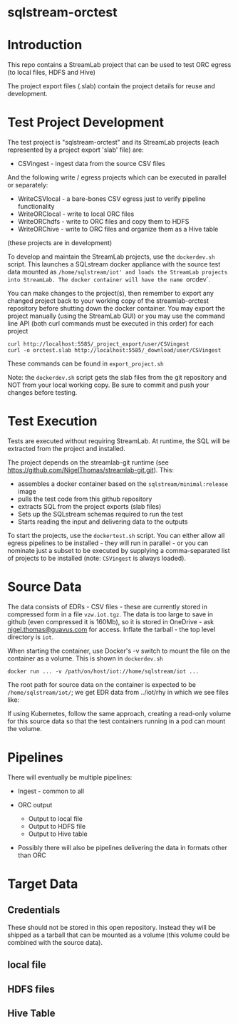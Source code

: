 # sqlstream-orctest

# Introduction

This repo contains a StreamLab project that can be used to test ORC egress (to local files, HDFS and Hive)

The project export files (.slab) contain the project details for reuse and development. 


# Test Project Development 

The test project is "sqlstream-orctest" and its StreamLab projects (each represented by a project export 'slab' file) are:

* CSVingest - ingest data from the source CSV files

And the following write / egress projects which can be executed in parallel or separately:

* WriteCSVlocal - a bare-bones CSV egress just to verify pipeline functionality
* WriteORClocal - write to local ORC files
* WriteORChdfs  - write to ORC files and copy them to HDFS
* WriteORChive  - write to ORC files and organize them as a Hive table

(these projects are in development)

To develop and maintain the StreamLab projects, use the `dockerdev.sh` script. This launches a SQLstream docker appliance with the source test data mounted as 
`/home/sqlstream/iot' and loads the StreamLab projects into StreamLab. The docker container will have the name `orcdev`.

You can make changes to the project(s), then remember to export any changed project back to your working copy of the streamlab-orctest repository
before shutting down the docker container. You may export the project manually (using the StreamLab GUI) or you may use the command
line API (both curl commands must be executed in this order) for each project

```
curl http://localhost:5585/_project_export/user/CSVingest
curl -o orctest.slab http://localhost:5585/_download/user/CSVingest
```

These commands can be found in `export_project.sh`

Note: the `dockerdev.sh` script gets the slab files from the git repository and NOT from your local working copy. Be sure to commit and push your changes before testing.

# Test Execution

Tests are executed without requiring StreamLab. At runtime, the SQL will be extracted from the project and installed. 

The project depends on the streamlab-git runtime (see https://github.com/NigelThomas/streamlab-git.git). This:

* assembles a docker container based on the `sqlstream/minimal:release` image
* pulls the test code from this github repository
* extracts SQL from the project exports (slab files)
* Sets up the SQLstream schemas required to run the test
* Starts reading the input and delivering data to the outputs

To start the projects, use the `dockertest.sh` script. You can either allow all egress pipelines to be installed - they will run in parallel - or you can nominate just a subset to
be executed by supplying a comma-separated list of projects to be installed (note: `CSVingest` is always loaded).

# Source Data

The data consists of EDRs - CSV files - these are currently stored in compressed form in a file `vzw.iot.tgz`.
The data is too large to save in github (even compressed it is 160Mb), so it is stored in OneDrive - ask nigel.thomas@guavus.com for access. Inflate the tarball - the top level directory is `iot`.

When starting the container, use Docker's -v switch to mount the file on the container as a volume. This is shown in `dockerdev.sh`

```
docker run ... -v /path/on/host/iot://home/sqlstream/iot ...
```

The root path for source data on the container is expected to be `/home/sqlstream/iot/`; we get EDR data from ../iot/rhy in which we see files like:



If using Kubernetes, follow the same approach, creating a read-only volume for this source data so that the test containers running in a pod can mount the volume.


# Pipelines

There will eventually be multiple pipelines:

* Ingest - common to all

* ORC output
  * Output to local file
  * Output to HDFS file
  * Output to Hive table

* Possibly there will also be pipelines delivering the data in formats other than ORC


# Target Data

## Credentials

These should not be stored in this open repository. Instead they will be shipped as a tarball that can be mounted as a volume (this volume could be combined with the source data).

## local file

## HDFS files

## Hive Table


